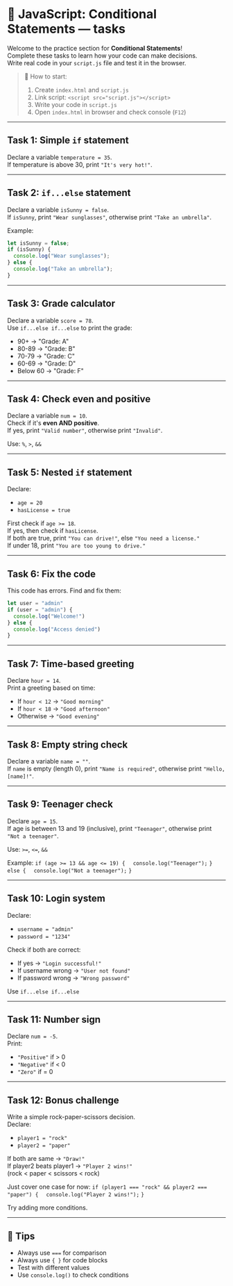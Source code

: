 # 🧩 JavaScript: Conditional Statements — tasks

Welcome to the practice section for **Conditional Statements**!  
Complete these tasks to learn how your code can make decisions.  
Write real code in your `script.js` file and test it in the browser.

> 📝 How to start:
> 1. Create `index.html` and `script.js`
> 2. Link script: `<script src="script.js"></script>`
> 3. Write your code in `script.js`
> 4. Open `index.html` in browser and check console (`F12`)

---

## Task 1: Simple `if` statement

Declare a variable `temperature = 35`.  
If temperature is above 30, print `"It's very hot!"`.



---

## Task 2: `if...else` statement

Declare a variable `isSunny = false`.  
If `isSunny`, print `"Wear sunglasses"`, otherwise print `"Take an umbrella"`.

Example:
```javascript
let isSunny = false;
if (isSunny) {
  console.log("Wear sunglasses");
} else {
  console.log("Take an umbrella");
}
``` 


---

## Task 3: Grade calculator

Declare a variable `score = 78`.  
Use `if...else if...else` to print the grade:
- 90+ → "Grade: A"
- 80-89 → "Grade: B"
- 70-79 → "Grade: C"
- 60-69 → "Grade: D"
- Below 60 → "Grade: F"


---

## Task 4: Check even and positive

Declare a variable `num = 10`.  
Check if it's **even AND positive**.  
If yes, print `"Valid number"`, otherwise print `"Invalid"`.

Use: `%`, `>`, `&&`



---

## Task 5: Nested `if` statement

Declare:
- `age = 20`
- `hasLicense = true`

First check if `age >= 18`.  
If yes, then check if `hasLicense`.  
If both are true, print `"You can drive!"`, else `"You need a license."`  
If under 18, print `"You are too young to drive."`


---

## Task 6: Fix the code

This code has errors. Find and fix them:
```javascript
let user = "admin"
if (user = "admin") {
  console.log("Welcome!")
} else {
  console.log("Access denied")
}
``` 



---

## Task 7: Time-based greeting

Declare `hour = 14`.  
Print a greeting based on time:
- If `hour < 12` → `"Good morning"`
- If `hour < 18` → `"Good afternoon"`
- Otherwise → `"Good evening"`


---

## Task 8: Empty string check

Declare a variable `name = ""`.  
If `name` is empty (length 0), print `"Name is required"`, otherwise print `"Hello, [name]!"`.



---

## Task 9: Teenager check

Declare `age = 15`.  
If age is between 13 and 19 (inclusive), print `"Teenager"`, otherwise print `"Not a teenager"`.

Use: `>=`, `<=`, `&&`

Example:
`if (age >= 13 && age <= 19) {`
`  console.log("Teenager");`
`} else {`
`  console.log("Not a teenager");`
`}`

---

## Task 10: Login system

Declare:
- `username = "admin"`
- `password = "1234"`

Check if both are correct:
- If yes → `"Login successful!"`
- If username wrong → `"User not found"`
- If password wrong → `"Wrong password"`

Use `if...else if...else`


---

## Task 11: Number sign

Declare `num = -5`.  
Print:
- `"Positive"` if > 0
- `"Negative"` if < 0
- `"Zero"` if = 0



---

## Task 12: Bonus challenge

Write a simple rock-paper-scissors decision.  
Declare:
- `player1 = "rock"`
- `player2 = "paper"`

If both are same → `"Draw!"`  
If player2 beats player1 → `"Player 2 wins!"`  
(rock < paper < scissors < rock)

Just cover one case for now:
`if (player1 === "rock" && player2 === "paper") {`
`  console.log("Player 2 wins!");`
`}`

Try adding more conditions.

---

## 🎯 Tips

- Always use `===` for comparison
- Always use `{ }` for code blocks
- Test with different values
- Use `console.log()` to check conditions

